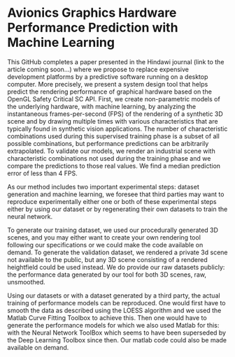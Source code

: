 # Avionics Graphics Hardware Performance Prediction with Machine Learning

This GitHub completes a paper presented in the Hindawi journal (link to the article coming soon...) where we propose to replace expensive development platforms by a predictive software running on a desktop computer. More precisely, we present a system design tool that helps predict the rendering performance of graphical hardware based on the OpenGL Safety Critical SC API. First, we create non-parametric models of the underlying hardware, with machine learning, by analyzing the instantaneous frames-per-second (FPS) of the rendering of a synthetic 3D scene and by drawing multiple times with various characteristics that are typically found in synthetic vision applications. The number of characteristic combinations used during this supervised training phase is a subset of all possible combinations, but performance predictions can be arbitrarily extrapolated. To validate our models, we render an industrial scene with characteristic combinations not used during the training phase and we compare the predictions to those real values. We find a median prediction error of less than 4 FPS.

As our method includes two important experimental steps: dataset generation and machine learning, we foresee that third parties may want to reproduce experimentally either one or both of these experimental steps either by using our dataset or by regenerating their own datasets to train the neural network.

To generate our training dataset, we used our procedurally generated 3D scenes, and you may either want to create your own rendering tool following our specifications or we could make the code available on demand. To generate the validation dataset, we rendered a private 3d scene not available to the public, but any 3D scene consisting of a rendered heightfield could be used instead. We do provide our raw datasets publicly: the performance data generated by our tool for both 3D scenes, raw, unsmoothed.

Using our datasets or with a dataset generated by a third party, the actual training of performance models can be reproduced. One would first have to smooth the data as described using the LOESS algorithm and we used the Matlab Curve Fitting Toolbox to achieve this. Then one would have to generate the performance models for which we also used Matlab for this: with the Neural Network ToolBox which seems to have been superseded by the Deep Learning Toolbox since then. Our matlab code could also be made available on demand.
